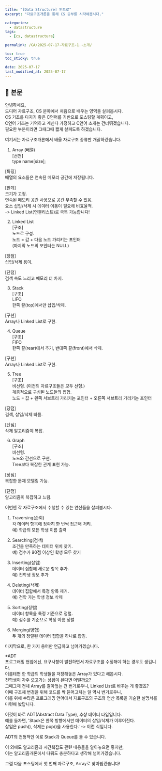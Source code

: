 ```yaml
---
title: "[Data Structure] 인트로"
excerpt: "자료구조개론을 통해 CS 공부를 시작해봅시다."

categories:
  - datastructure
tags:
  - [cs, datastructure]

permalink: /CA/2025-07-17-자료구조-1.-소개/

toc: true
toc_sticky: true

date: 2025-07-17
last_modified_at: 2025-07-17
---
```


## 🦥 본문


안녕하세요,  
드디어 자료구조, CS 분야에서 처음으로 배우는 영역을 살펴봅시다.  
CS 기초를 다지기 좋은 C언어를 기반으로 포스팅할 계획이고,  
C언어 기초는 기억하고 계신다 가정하고 C언어 소개는 건너뛰겠습니다.  
필요한 부분이라면 그때그때 짧게 살피도록 하겠습니다.  
  
여기서는 자료구조개론에서 배울 자료구조 종류만 개괄하겠습니다.  
  
  
1. Array (배열)  
[선언]  
type name[size];  
  
[특징]  
배열의 요소들은 연속된 메모리 공간에 저장됩니다.  
  
[한계]  
크기가 고정.  
연속된 메모리 공간 사용으로 공간 부족할 수 있음.  
요소 삽입/삭제 시 데이터 이동이 필요해 비효율적.  
-> Linked List(연결리스트)로 극복 가능합니다!  
  
2. Linked List  
[구조]  
노드로 구성.  
노드 = 값 + 다음 노드 가리키는 포인터  
(마지막 노드의 포인터는 NULL)  
  
[장점]  
삽입/삭제 용이.  
  
[단점]  
검색 속도 느리고 메모리 더 차지.  
  
3. Stack  
[구조]  
LIFO  
한쪽 끝(top)에서만 삽입/삭제.  
  
[구현]  
Array나 Linked List로 구현.  
  
4. Queue  
[구조]  
FIFO  
한쪽 끝(rear)에서 추가, 반대쪽 끝(front)에서 삭제.  
  
[구현]  
Array나 Linked List로 구현.  
  
5. Tree  
[구조]  
비선형. (이전의 자료구조들은 모두 선형.)  
계층적으로 구성된 노드들의 집합.  
노드 = 값 + 왼쪽 서브트리 가리키는 포인터 + 오른쪽 서브트리 가리키는 포인터  
  
[장점]  
검색, 삽입/삭제 빠름.  
  
[단점]  
삭제 알고리즘이 복잡.  
  
6. Graph  
[구조]  
비선형.  
노드와 간선으로 구현.  
Tree보다 복잡한 관계 표현 가능.  
  
[장점]  
복잡한 문제 모델링 가능.  
  
[단점]  
알고리즘이 복잡하고 느림.  
  
  
이번엔 각 자료구조에서 수행할 수 있는 연산들을 살펴봅시다.  
  
  
1. Traversing(순회)  
각 데이터 항목에 정확히 한 번씩 접근해 처리.  
예) 학급의 모든 학생 이름 출력  
  
2. Searching(검색)  
조건을 만족하는 데이터 위치 찾기.  
예) 점수가 90점 이상인 학생 모두 찾기  
  
3. Inserting(삽입)  
데이터 집합에 새로운 항목 추가.  
예) 전학생 정보 추가  
  
4. Deleting(삭제)  
데이터 집합에서 특정 항목 제거.  
예) 전학 가는 학생 정보 삭제  
  
5. Sorting(정렬)  
데이터 항목을 특정 기준으로 정렬.  
예) 점수를 기준으로 학생 이름 정렬  
  
6. Merging(병합)  
두 개의 정렬된 데이터 집합을 하나로 합침.  
  
  
마지막으로, 한 가지 용어만 언급하고 넘어가겠습니다.  
  
*ADT  
프로그래밍 현업에선, 요구사항이 발전하면서 자료구조를 수정해야 하는 경우도 생깁니다.  
이를테면 한 학급의 학생들을 저장해놓은 Array가 있다고 해봅시다.  
전학생이 자주 오고가는 상황이 된다면 어떨까요?  
그때그때 전체 Array를 갈아엎는 건 번거로우니, Linked List로 바꾸는 게 좋겠죠?  
이때 구조체 변경을 위해 코드를 싹 뜯어고치는 일 역시 번거로우니,  
이를 위해 수많은 프로그래밍 언어에서 자료구조의 구조와 연산 목록을 기술한 설명서를 마련해 놨답니다.  
  
이것이 바로 ADT(Abstract Data Type), 추상 데이터 타입입니다.  
예를 들자면, 'Stack은 한쪽 방향에서만 데이터의 삽입/삭제가 이루어진다.  
삽입은 push(), 삭제는 pop()을 사용한다.' -> 이런 식입니다.  
  
ADT의 전형적인 예로 Stack과 Queue를 들 수 있습니다.  
  
  
이 외에도 알고리즘과 시간복잡도 관련 내용들을 알아놓으면 좋지만,  
이는 알고리즘개론에서 다뤄도 충분하다고 생각해 넘어가겠습니다.  
  
그럼 다음 포스팅에서 첫 번째 자료구조, Array로 찾아뵙겠습니다!
